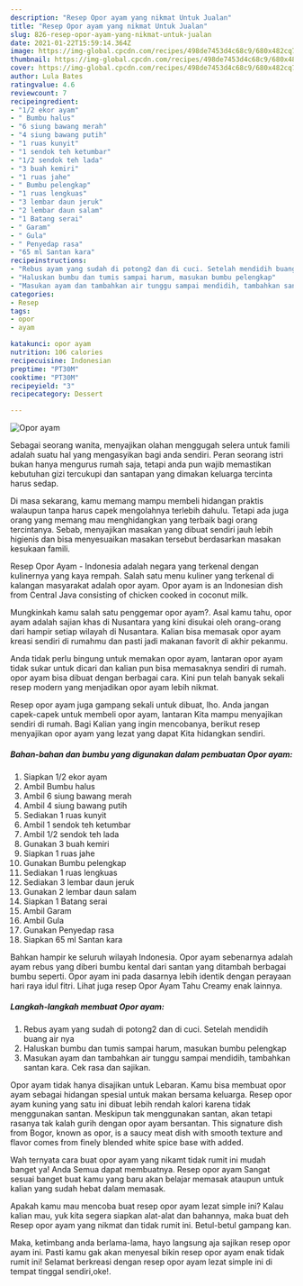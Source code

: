 ```yaml
---
description: "Resep Opor ayam yang nikmat Untuk Jualan"
title: "Resep Opor ayam yang nikmat Untuk Jualan"
slug: 826-resep-opor-ayam-yang-nikmat-untuk-jualan
date: 2021-01-22T15:59:14.364Z
image: https://img-global.cpcdn.com/recipes/498de7453d4c68c9/680x482cq70/opor-ayam-foto-resep-utama.jpg
thumbnail: https://img-global.cpcdn.com/recipes/498de7453d4c68c9/680x482cq70/opor-ayam-foto-resep-utama.jpg
cover: https://img-global.cpcdn.com/recipes/498de7453d4c68c9/680x482cq70/opor-ayam-foto-resep-utama.jpg
author: Lula Bates
ratingvalue: 4.6
reviewcount: 7
recipeingredient:
- "1/2 ekor ayam"
- " Bumbu halus"
- "6 siung bawang merah"
- "4 siung bawang putih"
- "1 ruas kunyit"
- "1 sendok teh ketumbar"
- "1/2 sendok teh lada"
- "3 buah kemiri"
- "1 ruas jahe"
- " Bumbu pelengkap"
- "1 ruas lengkuas"
- "3 lembar daun jeruk"
- "2 lembar daun salam"
- "1 Batang serai"
- " Garam"
- " Gula"
- " Penyedap rasa"
- "65 ml Santan kara"
recipeinstructions:
- "Rebus ayam yang sudah di potong2 dan di cuci. Setelah mendidih buang air nya"
- "Haluskan bumbu dan tumis sampai harum, masukan bumbu pelengkap"
- "Masukan ayam dan tambahkan air tunggu sampai mendidih, tambahkan santan kara. Cek rasa dan sajikan."
categories:
- Resep
tags:
- opor
- ayam

katakunci: opor ayam 
nutrition: 106 calories
recipecuisine: Indonesian
preptime: "PT30M"
cooktime: "PT30M"
recipeyield: "3"
recipecategory: Dessert

---
```



![Opor ayam](https://img-global.cpcdn.com/recipes/498de7453d4c68c9/680x482cq70/opor-ayam-foto-resep-utama.jpg)

Sebagai seorang wanita, menyajikan olahan menggugah selera untuk famili adalah suatu hal yang mengasyikan bagi anda sendiri. Peran seorang istri bukan hanya mengurus rumah saja, tetapi anda pun wajib memastikan kebutuhan gizi tercukupi dan santapan yang dimakan keluarga tercinta harus sedap.

Di masa  sekarang, kamu memang mampu membeli hidangan praktis walaupun tanpa harus capek mengolahnya terlebih dahulu. Tetapi ada juga orang yang memang mau menghidangkan yang terbaik bagi orang tercintanya. Sebab, menyajikan masakan yang dibuat sendiri jauh lebih higienis dan bisa menyesuaikan masakan tersebut berdasarkan masakan kesukaan famili. 

Resep Opor Ayam - Indonesia adalah negara yang terkenal dengan kulinernya yang kaya rempah. Salah satu menu kuliner yang terkenal di kalangan masyarakat adalah opor ayam. Opor ayam is an Indonesian dish from Central Java consisting of chicken cooked in coconut milk.

Mungkinkah kamu salah satu penggemar opor ayam?. Asal kamu tahu, opor ayam adalah sajian khas di Nusantara yang kini disukai oleh orang-orang dari hampir setiap wilayah di Nusantara. Kalian bisa memasak opor ayam kreasi sendiri di rumahmu dan pasti jadi makanan favorit di akhir pekanmu.

Anda tidak perlu bingung untuk memakan opor ayam, lantaran opor ayam tidak sukar untuk dicari dan kalian pun bisa memasaknya sendiri di rumah. opor ayam bisa dibuat dengan berbagai cara. Kini pun telah banyak sekali resep modern yang menjadikan opor ayam lebih nikmat.

Resep opor ayam juga gampang sekali untuk dibuat, lho. Anda jangan capek-capek untuk membeli opor ayam, lantaran Kita mampu menyajikan sendiri di rumah. Bagi Kalian yang ingin mencobanya, berikut resep menyajikan opor ayam yang lezat yang dapat Kita hidangkan sendiri.

<!--inarticleads1-->

##### Bahan-bahan dan bumbu yang digunakan dalam pembuatan Opor ayam:

1. Siapkan 1/2 ekor ayam
1. Ambil  Bumbu halus
1. Ambil 6 siung bawang merah
1. Ambil 4 siung bawang putih
1. Sediakan 1 ruas kunyit
1. Ambil 1 sendok teh ketumbar
1. Ambil 1/2 sendok teh lada
1. Gunakan 3 buah kemiri
1. Siapkan 1 ruas jahe
1. Gunakan  Bumbu pelengkap
1. Sediakan 1 ruas lengkuas
1. Sediakan 3 lembar daun jeruk
1. Gunakan 2 lembar daun salam
1. Siapkan 1 Batang serai
1. Ambil  Garam
1. Ambil  Gula
1. Gunakan  Penyedap rasa
1. Siapkan 65 ml Santan kara


Bahkan hampir ke seluruh wilayah Indonesia. Opor ayam sebenarnya adalah ayam rebus yang diberi bumbu kental dari santan yang ditambah berbagai bumbu seperti. Opor ayam ini pada dasarnya lebih identik dengan perayaan hari raya idul fitri. Lihat juga resep Opor Ayam Tahu Creamy enak lainnya. 

<!--inarticleads2-->

##### Langkah-langkah membuat Opor ayam:

1. Rebus ayam yang sudah di potong2 dan di cuci. Setelah mendidih buang air nya
1. Haluskan bumbu dan tumis sampai harum, masukan bumbu pelengkap
1. Masukan ayam dan tambahkan air tunggu sampai mendidih, tambahkan santan kara. Cek rasa dan sajikan.


Opor ayam tidak hanya disajikan untuk Lebaran. Kamu bisa membuat opor ayam sebagai hidangan spesial untuk makan bersama keluarga. Resep opor ayam kuning yang satu ini dibuat lebih rendah kalori karena tidak menggunakan santan. Meskipun tak menggunakan santan, akan tetapi rasanya tak kalah gurih dengan opor ayam bersantan. This signature dish from Bogor, known as opor, is a saucy meat dish with smooth texture and flavor comes from finely blended white spice base with added. 

Wah ternyata cara buat opor ayam yang nikamt tidak rumit ini mudah banget ya! Anda Semua dapat membuatnya. Resep opor ayam Sangat sesuai banget buat kamu yang baru akan belajar memasak ataupun untuk kalian yang sudah hebat dalam memasak.

Apakah kamu mau mencoba buat resep opor ayam lezat simple ini? Kalau kalian mau, yuk kita segera siapkan alat-alat dan bahannya, maka buat deh Resep opor ayam yang nikmat dan tidak rumit ini. Betul-betul gampang kan. 

Maka, ketimbang anda berlama-lama, hayo langsung aja sajikan resep opor ayam ini. Pasti kamu gak akan menyesal bikin resep opor ayam enak tidak rumit ini! Selamat berkreasi dengan resep opor ayam lezat simple ini di tempat tinggal sendiri,oke!.

